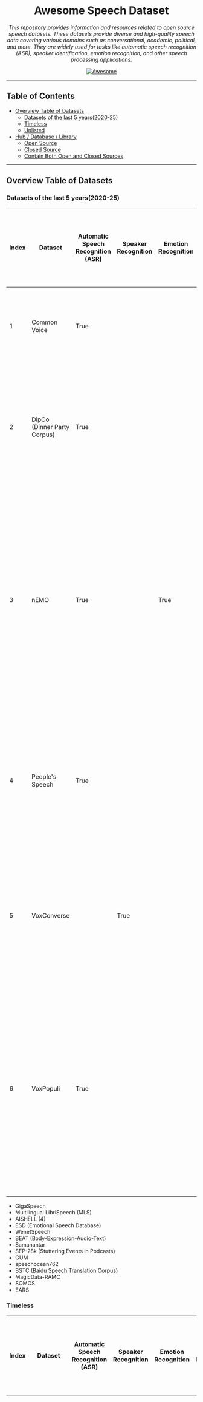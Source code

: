 <div align="center">

# Awesome Speech Dataset

*This repository provides information and resources related to open source speech datasets. These datasets provide
diverse and high-quality speech data covering various domains such as conversational, academic, political, and more.
They are widely used for tasks like automatic speech recognition (ASR), speaker identification, emotion recognition, and
other speech processing applications.*

[![Awesome](https://awesome.re/badge.svg)](https://awesome.re)

</div>

---

## Table of Contents

- [Overview Table of Datasets](#overview-table-of-datasets)
    - [Datasets of the last 5 years(2020-25)](#datasets-of-the-last-5-years2020-25)
    - [Timeless](#timeless)
    - [Unlisted](#unlisted)
- [Hub / Database / Library](#hub--database--library)
    - [Open Source](#open-source)
    - [Closed Source](#closed-source)
    - [Contain Both Open and Closed Sources](#contain-both-open-and-closed-sources)

---

## Overview Table of Datasets

### Datasets of the last 5 years(2020-25)

| Index | Dataset                     | Automatic Speech Recognition (ASR) | Speaker Recognition | Emotion Recognition | Speaker Identification | Speaker Verification | Speech Separation | Speaker Diarisation (Diarization) | Voice Activity Detection (VAD) / Speech Activity Detection (SAD) / Speech Detection | Speech Enhancement | Answering Machine Detection (AMD) | Spoken Language Understanding (SLU) | Speech Translation (ST) | Language Identification (LID) | Text to Speech (TTS) | Spoken NER | Source separation | Dialogue Act Recognition | Keyword Spotting | Audio-Visual(AV) | Download                                                                             | Multilingual | Source                     | Version | Paper                                                                                                                                                                      | Interspeech | Description                                                                                                                                                                                                                                                                                                                               |
|-------|-----------------------------|------------------------------------|---------------------|---------------------|------------------------|----------------------|-------------------|-----------------------------------|-------------------------------------------------------------------------------------|--------------------|-----------------------------------|-------------------------------------|-------------------------|-------------------------------|----------------------|------------|-------------------|--------------------------|------------------|------------------|--------------------------------------------------------------------------------------|--------------|----------------------------|---------|----------------------------------------------------------------------------------------------------------------------------------------------------------------------------|-------------|-------------------------------------------------------------------------------------------------------------------------------------------------------------------------------------------------------------------------------------------------------------------------------------------------------------------------------------------|
| 1     | Common Voice                | True                               |                     |                     |                        |                      |                   |                                   |                                                                                     |                    |                                   |                                     |                         |                               |                      |            |                   |                          |                  |                  | [Common Voice](https://commonvoice.mozilla.org/en/datasets)                          | True         | Mozilla Foundation         | 21      |                                                                                                                                                                            |             | Massive multilingual, crowd-sourced speech corpus with 20,408+ hours across 124 languages (CC0 licensed).                                                                                                                                                                                                                                 |
| 2     | DipCo (Dinner Party Corpus) | True                               |                     |                     | True                   |                      |                   |                                   |                                                                                     |                    |                                   |                                     |                         |                               |                      |            | True              |                          |                  |                  | [DiPCo -- Dinner Party Corpus](https://zenodo.org/records/8122551)                   |              | Amazon                     |         | [DiPCo -- Dinner Party Corpus](https://arxiv.org/abs/1909.13447)                                                                                                           | True        | The Dinner Party Corpus (DiPCo) is a multi-microphone dataset of natural English dinner-table conversations designed for benchmarking noise-robust and distant speech processing tasks.                                                                                                                                                   |
| 3     | nEMO                        | True                               |                     | True                |                        |                      |                   |                                   |                                                                                     |                    |                                   |                                     |                         |                               | True                 |            |                   |                          |                  |                  | [amu-cai/nEMO](https://huggingface.co/datasets/amu-cai/nEMO)                         |              | Adam Mickiewicz University |         | [nEMO: Dataset of Emotional Speech in Polish](https://arxiv.org/abs/2404.06292)                                                                                            |             | nEMO is a Creative Commons-licensed corpus of 4,481 Polish speech recordings by nine actors portraying six emotions (anger, fear, happiness, sadness, surprise, neutral), each with audio, orthographic and normalized transcriptions, and speaker metadata, designed for speech emotion recognition, ASR, and TTS research.              |
| 4     | People's Speech             | True                               |                     |                     |                        |                      |                   |                                   |                                                                                     |                    |                                   |                                     |                         |                               |                      |            |                   |                          |                  |                  | [MLCommons/peoples_speech](https://huggingface.co/datasets/MLCommons/peoples_speech) |              | MLCommons                  | 1       | [The People's Speech: A Large-Scale Diverse English Speech Recognition Dataset for Commercial Usage](https://arxiv.org/abs/2111.09344)                                     |             | The People's Speech dataset is a free-to-download, 30,000-hour (and growing) supervised conversational English speech recognition corpus licensed for academic and commercial use under CC-BY-SA.                                                                                                                                         |
| 5     | VoxConverse                 |                                    | True                |                     | True                   | True                 |                   | True                              |                                                                                     |                    |                                   |                                     |                         |                               |                      |            |                   |                          |                  | True             | [VoxConverse](https://mm.kaist.ac.kr/datasets/voxconverse/)                          |              | University of Oxford       | 0.3     | [Spot the conversation: speaker diarisation in the wild](https://arxiv.org/abs/2007.01216)                                                                                 | True        | VoxConverse is an audio-visual speaker diarization dataset comprising over 50 hours of multispeaker clips of human speech, automatically extracted and time-aligned from “in the wild” YouTube videos                                                                                                                                     |
| 6     | VoxPopuli                   | True                               |                     |                     |                        |                      |                   |                                   |                                                                                     |                    |                                   |                                     |                         |                               |                      |            |                   |                          |                  |                  | [facebook/voxpopuli](https://huggingface.co/datasets/facebook/voxpopuli)             | True         | Facebook / Meta            |         | [VoxPopuli: A Large-Scale Multilingual Speech Corpus for Representation Learning, Semi-Supervised Learning and Interpretation](https://aclanthology.org/2021.acl-long.80/) |             | VoxPopuli is a large-scale multilingual speech corpus comprising 400 000 hours of unlabeled audio in 23 European languages, 1 800 hours of transcribed speech in 15 languages, and 17 300 hours of aligned oral interpretations, designed for unsupervised representation learning, semi-supervised ASR, and speech translation research. |

* GigaSpeech
* Multilingual LibriSpeech (MLS)
* AISHELL (4)
* ESD (Emotional Speech Database)
* WenetSpeech
* BEAT (Body-Expression-Audio-Text)
* Samanantar
* SEP-28k (Stuttering Events in Podcasts)
* GUM
* speechocean762
* BSTC (Baidu Speech Translation Corpus)
* MagicData-RAMC
* SOMOS
* EARS

### Timeless

| Index | Dataset                                           | Automatic Speech Recognition (ASR) | Speaker Recognition | Emotion Recognition | Speaker Identification | Speaker Verification | Speech Separation | Speaker Diarisation (Diarization) | Voice Activity Detection (VAD) / Speech Activity Detection (SAD) / Speech Detection | Speech Enhancement | Answering Machine Detection (AMD) | Spoken Language Understanding (SLU) | Speech Translation (ST) | Language Identification (LID) | Text to Speech (TTS) | Spoken NER | Source separation | Dialogue Act Recognition | Keyword Spotting | Audio-Visual(AV) | Download                                                                                  | Multilingual | Source                                                                                     | Version | Paper                                                                                                                                                                                                                                                             | Interspeech | Description                                                                                                                                                                                                                                                                                                                        |
|-------|---------------------------------------------------|------------------------------------|---------------------|---------------------|------------------------|----------------------|-------------------|-----------------------------------|-------------------------------------------------------------------------------------|--------------------|-----------------------------------|-------------------------------------|-------------------------|-------------------------------|----------------------|------------|-------------------|--------------------------|------------------|------------------|-------------------------------------------------------------------------------------------|--------------|--------------------------------------------------------------------------------------------|---------|-------------------------------------------------------------------------------------------------------------------------------------------------------------------------------------------------------------------------------------------------------------------|-------------|------------------------------------------------------------------------------------------------------------------------------------------------------------------------------------------------------------------------------------------------------------------------------------------------------------------------------------|
| 1     | AMI Corpus                                        | True                               |                     | True                |                        |                      |                   | True                              |                                                                                     |                    |                                   |                                     |                         |                               |                      | True       |                   | True                     |                  |                  | [AMI Corpus](https://groups.inf.ed.ac.uk/ami/corpus/index.shtml)                          |              | University of Edinburgh                                                                    |         | [RECOGNITION AND UNDERSTANDING OF MEETINGS THE AMI AND AMIDA PROJECTS](https://www.cstr.ed.ac.uk/downloads/publications/2007/ami-asru2007.pdf)                                                                                                                    |             | The AMI Corpus is a publicly available 100-hour multimodal dataset of English four-person meetings recorded in instrumented rooms with synchronized audio, video, and pen/whiteboard streams, richly annotated for orthographic transcripts, dialogue acts, topic segmentation, summarization, named entities, gestures, and more. |
| 2     | CHiME                                             | True                               |                     |                     |                        |                      |                   | True                              | True                                                                                | True               |                                   |                                     |                         |                               |                      |            |                   |                          |                  |                  | [CHiME-6](https://openslr.org/150/)                                                       |              | University of Sheffield                                                                    | 6       | [CHiME-6 Challenge:Tackling Multispeaker Speech Recognition for Unsegmented Recordings](https://arxiv.org/abs/2004.09249)                                                                                                                                         | True        | A series of datasets focusing on speech in noisy environments (streets, cafés, homes). Includes CHiME-4 and CHiME-5/6, used for robust, far‐field ASR research.                                                                                                                                                                    |
| 3     | DAPS (Device and Produced Speech)                 |                                    |                     |                     |                        |                      |                   |                                   |                                                                                     | True               |                                   |                                     |                         |                               |                      |            |                   |                          |                  |                  | [DAPS (Device and Produced Speech) Dataset](https://zenodo.org/records/4660670)           |              | Adobe Research / Center for Computer Research in Music and Acoustics (Stanford University) |         | [Can we Automatically Transform Speech Recorded on Common Consumer Devices in Real-World Environments into Professional Production Quality Speech? — A Dataset, Insights, and Challenges](https://ccrma.stanford.edu/~gautham/Site/daps_files/mysore-spl2015.pdf) |             | Thought for a couple of seconds The DAPS dataset is an aligned corpus of clean, professionally produced, and consumer-device recorded speech samples designed to train and evaluate algorithms that transform everyday recordings into studio-quality audio.                                                                       |
| 4     | LibriSpeech                                       | True                               |                     |                     |                        |                      |                   |                                   |                                                                                     |                    |                                   |                                     |                         |                               |                      |            |                   |                          |                  |                  | [LibriSpeech ASR corpus](https://www.openslr.org/12)                                      |              | Johns Hopkins University                                                                   |         | [LIBRISPEECH: AN ASR CORPUS BASED ON PUBLIC DOMAIN AUDIO BOOKS](https://www.danielpovey.com/files/2015_icassp_librispeech.pdf)                                                                                                                                    |             | LibriSpeech is a 1,000-hour read English speech corpus derived from public-domain audiobooks, freely available under a CC BY 4.0 license for training and evaluating automatic speech recognition systems.                                                                                                                         |
| 5     | LibriVox                                          | True                               |                     |                     |                        |                      |                   |                                   |                                                                                     |                    |                                   |                                     |                         |                               |                      |            |                   |                          |                  |                  | [The LibriVox Free Audiobook Collection](https://archive.org/details/librivoxaudio)       |              | Hugh McGuire & Worldwide Volunteers                                                        |         |                                                                                                                                                                                                                                                                   |             | LibriVox is a volunteer-driven project founded in 2005 to make all public domain books freely available in audio format, with recordings read and shared by volunteers worldwide                                                                                                                                                   |
| 6     | MS-SNSD (Microsoft Scalable Noisy Speech Dataset) |                                    |                     |                     |                        |                      |                   |                                   |                                                                                     | True               |                                   |                                     |                         |                               |                      |            |                   |                          |                  |                  | [microsoft/MS-SNSD](https://github.com/microsoft/MS-SNSD)                                 |              | Microsoft                                                                                  |         | [A Scalable Noisy Speech Dataset and Online Subjective Test Framework](https://arxiv.org/abs/1909.08050)                                                                                                                                                          | True        | The Microsoft Scalable Noisy Speech Dataset (MS-SNSD) is an open-source collection of paired clean and noisy English speech clips—augmented with diverse noise types and configurable SNR levels—to facilitate scalable training and evaluation of deep learning–based speech enhancement models.                                  |
| 7     | Speech Commands                                   |                                    |                     |                     |                        |                      |                   |                                   |                                                                                     |                    |                                   |                                     |                         |                               |                      |            |                   |                          | True             |                  | [torchaudio.datasets.SPEECHCOMMANDS](https://docs.pytorch.org/audio/stable/datasets.html) |              | Google                                                                                     | 2       | [Speech Commands: A Dataset for Limited-Vocabulary Speech Recognition](https://arxiv.org/abs/1804.03209)                                                                                                                                                          |             | The Speech Commands dataset is a publicly available collection of one-second English audio clips of 35 distinct spoken words, designed to train and benchmark small-footprint, on-device keyword-spotting models.                                                                                                                  |
| 8     | Spoken Wikipedia Corpora                          | True                               |                     |                     |                        |                      |                   |                                   |                                                                                     |                    |                                   |                                     |                         |                               | True                 |            |                   |                          |                  |                  | [The Spoken Wikipedia Corpora](https://nats.gitlab.io/swc/)                               | True         | Hamburg University                                                                         | 2       | [Mining the Spoken Wikipedia for Speech Data and Beyond](https://aclanthology.org/L16-1735/)                                                                                                                                                                      |             | The Spoken Wikipedia Corpus is a freely licensed, multilingual dataset of time-aligned audio recordings and text transcripts of Wikipedia articles, produced via an automated scraping and alignment pipeline.                                                                                                                     |
| 9     | VoxCeleb                                          | True                               | True                | True                | True                   | True                 | True              |                                   |                                                                                     |                    |                                   |                                     |                         |                               |                      |            |                   |                          |                  | True             | [VoxCeleb](https://www.robots.ox.ac.uk/~vgg/data/voxceleb/vox2.html)                      | True         | University of Oxford                                                                       | 2       | [VoxCeleb2: Deep Speaker Recognition](https://www.robots.ox.ac.uk/~vgg/publications/2018/Chung18a/chung18a.pdf)                                                                                                                                                   | True        | Over 1 million utterances from 6,112 speakers (~2,442 hours) for state-of-the-art speaker recognition research.                                                                                                                                                                                                                    |
| 10    | WHAM!                                             |                                    |                     |                     |                        |                      | True              |                                   |                                                                                     | True               |                                   |                                     |                         |                               |                      |            | True              |                          |                  |                  | [WHAM!](http://wham.whisper.ai/)                                                          |              | Mitsubishi Electric Research Laboratories (MERL) /  Whisper.ai                             |         | [WHAM!: Extending Speech Separation to Noisy Environments](https://arxiv.org/abs/1907.01160)                                                                                                                                                                      | True        | The WHAM! dataset pairs two-speaker WSJ0 mixtures with real ambient noise recorded in San Francisco Bay Area venues to benchmark speech separation and enhancement models under realistic noisy conditions.                                                                                                                        |

* MUSAN
* WSJ0-2mix
* TED-LIUM
* VoxForge
* VOCASET
* JVS corpus

### Unlisted

_Reasons: Insufficient information, extracted/derived from another dataset, not open source, out of date, specific
tasks, etc._

* **Insufficient information:** Lack of accompanying research paper, missing downloading steps, absence of metadata or
  data dictionary, and unclear or unspecified annotation, dataset sources, or recording/collecting details.

* **Extracted/Derived from another dataset:** Dataset has been derived or extracted from another pre-existing dataset.

* **Not open source:** Limited access due to insufficient publicly available information, many aspects being
  confidential, or availability restricted only to paid access.

* **Out of date:** Dataset is older than five years, indicating potential obsolescence.

* **Specific tasks:** Dataset is tailored for highly specialized subtasks or very specific applications.

| Index | Dataset | Description |
|-------|---------|-------------|
| 1     | AESDD   |             |

* AESDD
* AudioSet
* aGender
* ANAD
* Arabic Speech Corpus
* AudioMNIST
* AVSpeech
* BAVED
* CALLHOME American English Speech
* Café
* CMU-MOSEI
* CN-CELEB
* Coswara
* CoVoST2
* CREMA-D
* CVSS
* DAPS
* DCASE 2014
* DEEP-VOICE
* DEMoS
* DIHARD Datasets
* Earnings-21
* EasyCom
* Europarl-ST
* EMOVO
* Emo-DB
* EmoSynth
* EmoV-DB
* EPIC-KITCHENS-100
* EPIC-SOUNDS
* EmoFilm
* eNTERFACE05
* ESC-50
* Fisher English Training Speech
* Flickr Audio Caption Corpus
* Free Spoken Digit Dataset
* FSD50K
* GEMEP corpus
* GigaST
* HowTo100M
* Hume-VB
* HumBug Zooniverse
* IBM Voicemail Corpus
* ICSI Corpus
* IEMOCAP
* InfantMarmosetsVox
* Infobip AMD
* ISOLET
* JL corpus
* Keio-ESD
* LEGO Spoken Dialogue Corpus
* Libri-Adapt
* Libri-Mixed-Speakers
* LibriCSS
* LibriMix
* LibriTTS
* LibriTTS-R
* LJSpeech-1.1
* MaSS
* MELD (Multimodal EmotionLines Dataset)
* MeerKAT: Meerkat Kalahari Audio Transcripts
* Mini LibriSpeech
* MOSI
* MSP Podcast Corpus
* MSP-IMPROV
* MSNER
* MSR-86K
* Mudestreda (Mudestreda Multimodal Device State Recognition Dataset)
* Multimodal PISA (Multimodal Piano Skills Assessment)
* MuSe-CAR
* NTIMIT
* OGVC
* PartialSpoof
* PC-GITA
* PCVC (Persian Consonant Vowel Combination)
* PromptTTS
* RAVDESS
* RECOLA
* ReefSet
* Respiratory and Drug Actuation Dataset
* ReVerb
* Russian LibriSpeech
* SAVEE
* SEWA
* SEMAINE
* ShEMO
* SINGA:PURA (SINGApore: Polyphonic URban Audio)
* SLUE
* SparseLibriMix
* Speech Accent Archive
* Speech Wikimedia
* SPEECH-COCO
* Speech-MASSIVE
* Spiking Heidelberg Digits (SHD)
* Spiking Speech Commands (SSC)
* SPGISpeech
* Spotify Podcast Datase
* Spoken-SQuAD
* TAU-NIGENS Spatial Sound
* Tatoeba
* TESS
* THCHS-30
* Thorsten-Voice
* TIMIT
* TUDA
* UGIF
* VCTK (CSTR VCTK Corpus)
* VCTK-2Mix
* VGG-Sound
* VGGSound-Sparse
* VIVAE
* VocalSound
* VOICES
* VoxBlink
* YouTube-8M
* Wavix Voicemail
* WHAMR!
* Wikimedia Commons

---

## Hub / Database / Library

### Open Source

- [OpenSLR.org](http://www.openslr.org)
- [Sounddata](https://github.com/soundata/)
- [TorchAudio](https://github.com/pytorch/audio)
- [TensorFlow Datasets](https://www.tensorflow.org/datasets/catalog/overview)
- [Magic Data](https://www.magicdatatech.com/)

### Closed Source

- [Linguistic Data Consortium](https://www.ldc.upenn.edu/)

### Contain Both Open and Closed Sources

- [TalkBank](https://ca.talkbank.org/)
- [Zenodo](https://zenodo.org/)

---
